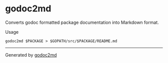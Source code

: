 # godoc2md


Converts godoc formatted package documentation into Markdown format.

Usage


	godoc2md $PACKAGE > $GOPATH/src/$PACKAGE/README.md






- - -
Generated by [godoc2md](https://github.com/alfredclub/godoc2md)
